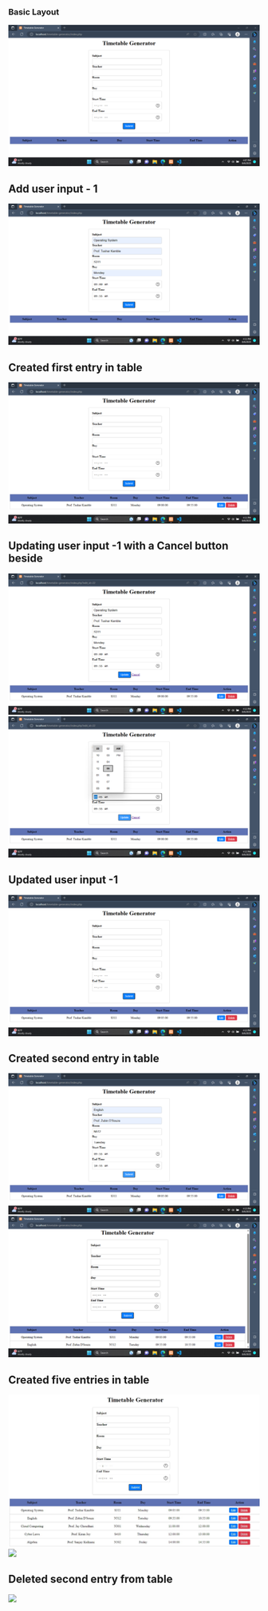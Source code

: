 <h3>Basic Layout</h3> 
<img src="./TimeTableCraft/Screenshots/Screenshot (19).png"></img>

<h2>Add user input - 1</h2> 
<img src="./TimeTableCraft/Screenshots/Screenshot (20).png"></img>

<h2>Created first entry in table</h2> 
<img src="./TimeTableCraft/Screenshots/Screenshot (21).png"></img>

<h2>Updating user input -1 with a Cancel button beside </h2> 
<img src="./TimeTableCraft/Screenshots/Screenshot (22).png"></img>
<img src="./TimeTableCraft/Screenshots/Screenshot (23).png"></img>

<h2>Updated user input -1</h2> 
<img src="./TimeTableCraft/Screenshots/Screenshot (24).png"></img>

<h2>Created second entry in table</h2> 
<img src="./TimeTableCraft/Screenshots/Screenshot (25).png"></img>
<img src="./TimeTableCraft/Screenshots/Screenshot (26).png"></img>

<h2>Created five entries in table</h2> 
<img src="./TimeTableCraft/Screenshots/Screenshot(27).jpeg"></img>
<img src="./TimeTableCraft/Screenshots/Screenshot (28).png"></img>

<h2>Deleted second entry from table</h2> 
<img src="./TimeTableCraft/Screenshots/Screenshot (29).png"></img>




